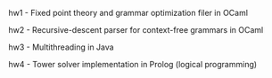hw1 - Fixed point theory and grammar optimization filer in OCaml

hw2 - Recursive-descent parser for context-free grammars in OCaml

hw3 - Multithreading in Java

hw4 - Tower solver implementation in Prolog (logical programming)
